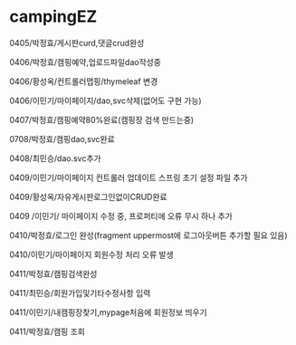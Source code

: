 # campingEZ

0405/박정효/게시판curd,댓글crud완성

0406/박정효/캠핑예약,업로드파일dao작성중

0406/황성옥/컨트롤러맵핑/thymeleaf 변경

0406/이민기/마이페이지/dao,svc삭제(없어도 구현 가능)

0407/박정효/캠핑예약80%완료(캠핑장 검색 만드는중)

0708/박정효/캠핑dao,svc완료

0408/최민승/dao.svc추가

0409/이민기/마이페이지 컨트롤러 업데이트
스프링 초기 설정 파일 추가

0409/황성옥/자유게시판로그인없이CRUD완료

0409 /이민기/ 마이페이지 수정 중, 프로퍼티에 오류 무시 하나 추가

0410/박정효/로그인 완성(fragment uppermost에 로그아웃버튼 추가할 필요 있음)

0410/이민기/마이페이지 회원수정 처리 오류 발생

0411/박정효/캠핑검색완성

0411/최민승/회원가입및기타수정사항 입력

0411/이민기/내캠핑장찾기,mypage처음에 회원정보 띄우기

0411/박정효/캠핑 조회
